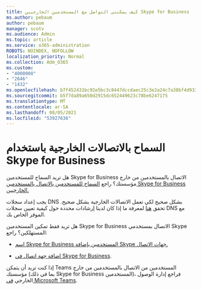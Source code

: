 ```yaml
---
title: كيف يمكنني التواصل مع المستخدمين الخارجيين Skype for Business
ms.author: pebaum
author: pebaum
manager: scotv
ms.audience: Admin
ms.topic: article
ms.service: o365-administration
ROBOTS: NOINDEX, NOFOLLOW
localization_priority: Normal
ms.collection: Adm_O365
ms.custom:
- "4000008"
- "2646"
- "1432"
ms.openlocfilehash: b7f452431bc92e5bc3c8447dccdaec25c3e2a24c7a38bf4d933d3f125e4d2d35
ms.sourcegitcommit: b5f7da89a650d2915dc652449623c78be6247175
ms.translationtype: MT
ms.contentlocale: ar-SA
ms.lasthandoff: 08/05/2021
ms.locfileid: "53927636"
---
```

# <a name="allow-external-communications-with-skype-for-business"></a>السماح بالاتصالات الخارجية باستخدام Skype for Business 

هل تريد السماح للمستخدمين Skype for Business الاتصال بالمستخدمين من خارج مؤسستك؟ راجع [السماح للمستخدمين بالاتصال بالمستخدمين Skype for Business الخارجيين.](https://docs.microsoft.com/skypeforbusiness/set-up-skype-for-business-online/allow-users-to-contact-external-skype-for-business-users)

يجب إعداد سجلات DNS بشكل صحيح لكي تعمل الاتصالات الخارجية بشكل صحيح. تحقق [هنا](https://docs.microsoft.com/microsoft-365/admin/get-help-with-domains/set-up-your-domain-host-specific-instructions) لمعرفة ما إذا كان لدينا إرشادات محددة حول كيفية تعيين سجلات DNS مع الموفر الخاص بك. 

هل تريد فقط تمكين المستخدمين Skype for Business الاتصال بمستخدمي Skype المستهلكين؟ راجع:

- [اسم Skype for Business المستخدمين بإضافة Skype جهات الاتصال.](https://docs.microsoft.com/skypeforbusiness/set-up-skype-for-business-online/let-skype-for-business-users-add-skype-contacts) 

- [إضافة جهة اتصال في Skype for Business](https://support.office.com/article/add-a-contact-in-skype-for-business-89338023-2adf-4f5c-90b6-f8b6f72fadd1).


إذا كنت تريد أن يتمكن Teams المستخدمين من الاتصال بالمستخدمين من خارج مؤسستك (بما في ذلك Skype for Business المستخدمين)، فراجع إدارة الوصول الخارجي [في Microsoft Teams](https://docs.microsoft.com/microsoftteams/let-your-teams-users-communicate-with-other-people). 
